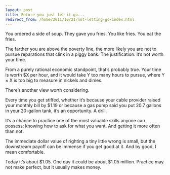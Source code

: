 ```yaml
---
layout: post
title: Before you just let it go...
redirect_from: /home/2011/10/21/not-letting-go/index.html
---
```

<p>You ordered a side of soup. They gave you fries. You like fries. You eat the fries.</p>
<p>The farther you are above the poverty line, the more likely you are not to pursue reparations that clink in a piggy bank. The justification: it’s not worth your time.</p>
<p>From a purely rational economic standpoint, that’s probably true. Your time is worth $X per hour, and it would take Y too many hours to pursue, where Y × X is too big to measure in nickels and dimes.</p>
<p>There’s another view worth considering.</p>
<p>Every time you get stiffed, whether it’s because your cable provider raised your monthly bill by $1.19 or because a gas pump said you put 20.7 gallons in your 20-gallon tank, it’s an opportunity. A drill.</p>
<p>It’s a chance to practice one of the most valuable skills anyone can possess: knowing how to ask for what you want. And getting it more often than not.</p>
<p>The immediate dollar value of righting a tiny little wrong is small, but the downstream payoff can be immense if you get good at it. And by good, I mean comfortable.</p>
<p>Today it’s about $1.05. One day it could be about $1.05 million. Practice may not make perfect, but it usually makes money.</p>
